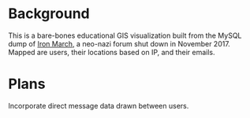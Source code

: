 # Background
This is a bare-bones educational GIS visualization built from the MySQL dump of [Iron March](https://en.wikipedia.org/wiki/Iron_March), a neo-nazi forum shut down in November 2017. Mapped are users, their locations based on IP, and their emails.

# Plans
Incorporate direct message data drawn between users.
